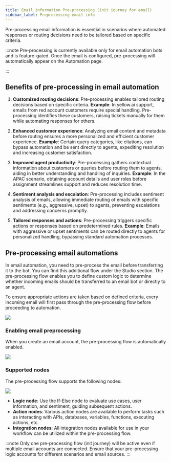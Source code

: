 ```yaml
---
title: Email information Pre-processing (init journey for email)
sidebar_label: Preprocessing email info
---
```


Pre-processing email information is essential in scenarios where automated responses or routing decisions need to be tailored based on specific criteria. 

:::note
Pre-processing is currently available only for email automation bots and is feature-gated. Once the email is configured, pre-processing will automatically appear on the Automation page.

:::

## Benefits of pre-processing in email automation

1. **Customized routing decisions**:
   Pre-processing enables tailored routing decisions based on specific criteria.
   **Example**: In yellow.ai support, emails from red account customers require special handling. Pre-processing identifies these customers, raising tickets manually for them while automating responses for others.

2. **Enhanced customer experience**:
   Analyzing email content and metadata before routing ensures a more personalized and efficient customer experience.
   **Example**: Certain query categories, like citations, can bypass automation and be sent directly to agents, expediting resolution and increasing customer satisfaction.

3. **Improved agent productivity**:
   Pre-processing gathers contextual information about customers or queries before routing them to agents, aiding in better understanding and handling of inquiries.
   **Example**: In the APAC scenario, obtaining account details and user roles before assignment streamlines support and reduces resolution time.

4. **Sentiment analysis and escalation**:
   Pre-processing includes sentiment analysis of emails, allowing immediate routing of emails with specific sentiments (e.g., aggressive, upset) to agents, preventing escalations and addressing concerns promptly.

5. **Tailored responses and actions**:
   Pre-processing triggers specific actions or responses based on predetermined rules.
   **Example**: Emails with aggressive or upset sentiments can be routed directly to agents for personalized handling, bypassing standard automation processes.


## Pre-processing email automations

In email automation, you need to pre-process the email before transferring it to the bot. You can find this additional flow under the Studio section. The pre-processing flow enables you to define custom logic to determine whether incoming emails should be transferred to an email bot or directly to an agent.

To ensure appropriate actions are taken based on defined criteria, every incoming email will first pass through the pre-processing flow before proceeding to automation.

   ![](https://i.imgur.com/j5Nkrj8.png)

### Enabling email preprocessing

When you create an email account, the pre-processing flow is automatically enabled.

   ![](https://i.imgur.com/Qnwx8lP.png)

### Supported nodes

The pre-processing flow supports the following nodes:

   ![](https://i.imgur.com/ewSUR6g.png)

- **Logic node**: Use the If-Else node to evaluate use cases, user information, and sentiment, guiding subsequent actions.
- **Action nodes**: Various action nodes are available to perform tasks such as interacting with APIs, databases, variables, functions, executing actions, etc.
- **Integration nodes**: All integration nodes available for use in your workflow can be utilized within the pre-processing flow.


:::note
Only one pre-processing flow (init journey) will be active even if multiple email accounts are connected. Ensure that your pre-processing logic accounts for different scenarios and email sources.
:::


